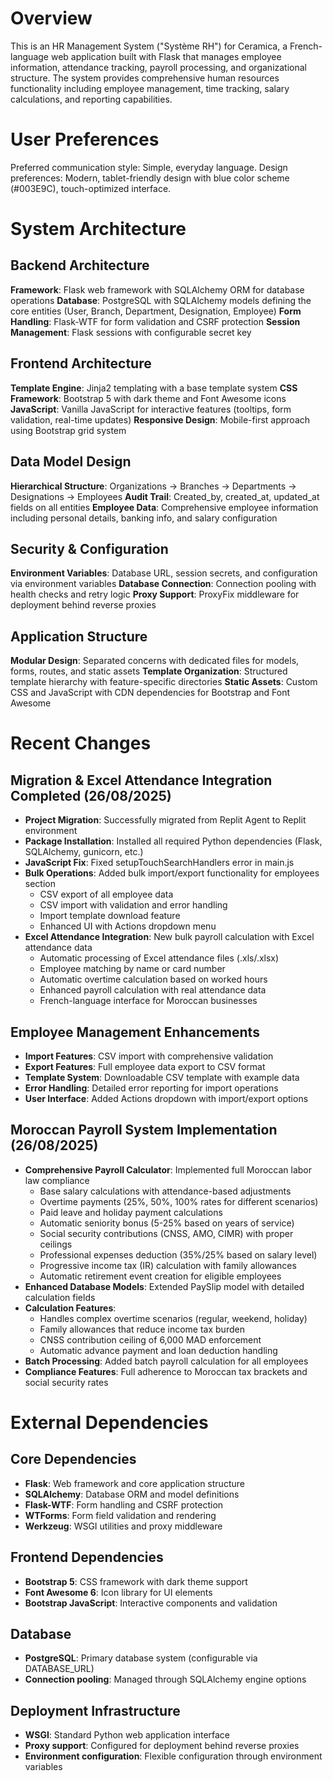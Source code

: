 # Overview

This is an HR Management System ("Système RH") for Ceramica, a French-language web application built with Flask that manages employee information, attendance tracking, payroll processing, and organizational structure. The system provides comprehensive human resources functionality including employee management, time tracking, salary calculations, and reporting capabilities.

# User Preferences

Preferred communication style: Simple, everyday language.
Design preferences: Modern, tablet-friendly design with blue color scheme (#003E9C), touch-optimized interface.

# System Architecture

## Backend Architecture

**Framework**: Flask web framework with SQLAlchemy ORM for database operations
**Database**: PostgreSQL with SQLAlchemy models defining the core entities (User, Branch, Department, Designation, Employee)
**Form Handling**: Flask-WTF for form validation and CSRF protection
**Session Management**: Flask sessions with configurable secret key

## Frontend Architecture

**Template Engine**: Jinja2 templating with a base template system
**CSS Framework**: Bootstrap 5 with dark theme and Font Awesome icons
**JavaScript**: Vanilla JavaScript for interactive features (tooltips, form validation, real-time updates)
**Responsive Design**: Mobile-first approach using Bootstrap grid system

## Data Model Design

**Hierarchical Structure**: Organizations → Branches → Departments → Designations → Employees
**Audit Trail**: Created_by, created_at, updated_at fields on all entities
**Employee Data**: Comprehensive employee information including personal details, banking info, and salary configuration

## Security & Configuration

**Environment Variables**: Database URL, session secrets, and configuration via environment variables
**Database Connection**: Connection pooling with health checks and retry logic
**Proxy Support**: ProxyFix middleware for deployment behind reverse proxies

## Application Structure

**Modular Design**: Separated concerns with dedicated files for models, forms, routes, and static assets
**Template Organization**: Structured template hierarchy with feature-specific directories
**Static Assets**: Custom CSS and JavaScript with CDN dependencies for Bootstrap and Font Awesome

# Recent Changes

## Migration & Excel Attendance Integration Completed (26/08/2025)
- **Project Migration**: Successfully migrated from Replit Agent to Replit environment
- **Package Installation**: Installed all required Python dependencies (Flask, SQLAlchemy, gunicorn, etc.)
- **JavaScript Fix**: Fixed setupTouchSearchHandlers error in main.js
- **Bulk Operations**: Added bulk import/export functionality for employees section
  - CSV export of all employee data
  - CSV import with validation and error handling
  - Import template download feature
  - Enhanced UI with Actions dropdown menu
- **Excel Attendance Integration**: New bulk payroll calculation with Excel attendance data
  - Automatic processing of Excel attendance files (.xls/.xlsx)
  - Employee matching by name or card number
  - Automatic overtime calculation based on worked hours
  - Enhanced payroll calculation with real attendance data
  - French-language interface for Moroccan businesses

## Employee Management Enhancements
- **Import Features**: CSV import with comprehensive validation
- **Export Features**: Full employee data export to CSV format
- **Template System**: Downloadable CSV template with example data
- **Error Handling**: Detailed error reporting for import operations
- **User Interface**: Added Actions dropdown with import/export options

## Moroccan Payroll System Implementation (26/08/2025)
- **Comprehensive Payroll Calculator**: Implemented full Moroccan labor law compliance
  - Base salary calculations with attendance-based adjustments
  - Overtime payments (25%, 50%, 100% rates for different scenarios)
  - Paid leave and holiday payment calculations
  - Automatic seniority bonus (5-25% based on years of service)
  - Social security contributions (CNSS, AMO, CIMR) with proper ceilings
  - Professional expenses deduction (35%/25% based on salary level)
  - Progressive income tax (IR) calculation with family allowances
  - Automatic retirement event creation for eligible employees
- **Enhanced Database Models**: Extended PaySlip model with detailed calculation fields
- **Calculation Features**: 
  - Handles complex overtime scenarios (regular, weekend, holiday)
  - Family allowances that reduce income tax burden
  - CNSS contribution ceiling of 6,000 MAD enforcement
  - Automatic advance payment and loan deduction handling
- **Batch Processing**: Added batch payroll calculation for all employees
- **Compliance Features**: Full adherence to Moroccan tax brackets and social security rates

# External Dependencies

## Core Dependencies
- **Flask**: Web framework and core application structure
- **SQLAlchemy**: Database ORM and model definitions
- **Flask-WTF**: Form handling and CSRF protection
- **WTForms**: Form field validation and rendering
- **Werkzeug**: WSGI utilities and proxy middleware

## Frontend Dependencies
- **Bootstrap 5**: CSS framework with dark theme support
- **Font Awesome 6**: Icon library for UI elements
- **Bootstrap JavaScript**: Interactive components and validation

## Database
- **PostgreSQL**: Primary database system (configurable via DATABASE_URL)
- **Connection pooling**: Managed through SQLAlchemy engine options

## Deployment Infrastructure
- **WSGI**: Standard Python web application interface
- **Proxy support**: Configured for deployment behind reverse proxies
- **Environment configuration**: Flexible configuration through environment variables